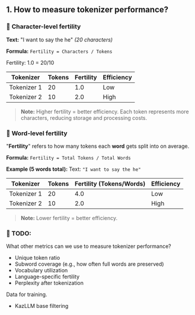 ## 1. How to measure tokenizer performance?

### 🔢 **Character-level fertility**
**Text:** "I want to say the he" *(20 characters)*

**Formula:** `Fertility = Characters / Tokens`

Fertility: 1.0 = 20/10

| Tokenizer | Tokens | Fertility | Efficiency |
|-----------|--------|-----------|------------|
| Tokenizer 1 | 20 | 1.0 | Low |
| Tokenizer 2 | 10 | 2.0 | High |

> **Note:** Higher fertility = better efficiency. Each token represents more characters, reducing storage and processing costs.

### 🧩 **Word-level fertility**

"**Fertility**" refers to how many tokens each **word** gets split into on average.

**Formula:**
`Fertility = Total Tokens / Total Words`

**Example (5 words total):**
Text: `"I want to say the he"`

| Tokenizer   | Tokens | Fertility (Tokens/Words) | Efficiency |
| ----------- | ------ | ------------------------ | ---------- |
| Tokenizer 1 | 20     | 4.0                      | Low        |
| Tokenizer 2 | 10     | 2.0                      | High       |

> **Note:** Lower fertility = better efficiency.

### 🧠 TODO:

What other metrics can we use to measure tokenizer performance?

* Unique token ratio
* Subword coverage (e.g., how often full words are preserved)
* Vocabulary utilization
* Language-specific fertility
* Perplexity after tokenization

Data for training.

* KazLLM base filtering


